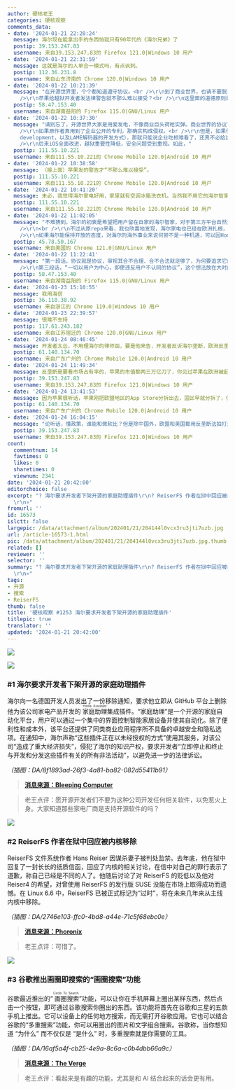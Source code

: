 ```yaml
---
author: 硬核老王
categories: 硬核观察
comments_data:
- date: '2024-01-21 22:20:24'
  message: 海尔现在能拿出手的东西怕就只有90年代的《海尔兄弟》了
  postip: 39.153.247.83
  username: 来自39.153.247.83的 Firefox 121.0|Windows 10 用户
- date: '2024-01-21 22:31:59'
  message: 这就是海尔的人单合一模式吗，有点讽刺。
  postip: 112.36.231.8
  username: 来自山东济南的 Chrome 120.0|Windows 10 用户
- date: '2024-01-22 10:21:39'
  message: "在开源世界里，个个都知道遵守协议。<br />\r\n到了商业世界，也请不要脱离协议谈问题。<br />\r\n违反协议也违反版权法，这若是真的，律师函难道不是正当手段？<br
    />\r\n苹果给越狱开发者发法律警告就不那么难以接受？<br />\r\n这里面的道德原则是什么呢？<br />\r\n<br />\r\n我推崇开源，但并不觉得有什么必须要给开源壮大主动做牺牲，就像OPENAI喂给模型的那些版权数据，最终还是要么通过立法、要么通过谅解，才能取得正当性。"
  postip: 58.47.153.40
  username: 来自湖南益阳的 Firefox 115.0|GNU/Linux 用户
- date: '2024-01-22 10:37:30'
  message: "请别忘了，开源世界大家是用爱发电，不像商业巨头荷枪实弹。商业世界的协议可没有开源协议那么和平友善，动我蛋糕就给你吃律师函。<br />\r\n<br
    />\r\n如果原作者真用到了企业公开的专利，那确实构成侵权。<br />\r\n但是，如果他用的是自己的方法，避开了专利（如Wine采用的clean-room
    development，以及LAME解码器的开发方式），那就只能说企业吃相难看了，还真不必给这种企业辩护。<br />\r\n<br />\r\n至于苹果当年给越狱开发者发警告，我只能说，对不起，当年iOS还处在装个第三方输入法都要越狱的年代，还真难以接受。<br
    />\r\n后来iOS全面改进，越狱重要性降低，安全问题受到重视。如此，"
  postip: 111.55.10.221
  username: 来自111.55.10.221的 Chrome Mobile 120.0|Android 10 用户
- date: '2024-01-22 10:38:58'
  message: （接上面）苹果发的警告才“不那么难以接受”。
  postip: 111.55.10.221
  username: 来自111.55.10.221的 Chrome Mobile 120.0|Android 10 用户
- date: '2024-01-22 10:41:20'
  message: 未必，我觉得海尔家电好用，家里就有空调冰箱洗衣机。当然我不用它的海尔智家，因为根本用不着，纯手动掌控很香。
  postip: 111.55.10.221
  username: 来自111.55.10.221的 Chrome Mobile 120.0|Android 10 用户
- date: '2024-01-22 11:02:05'
  message: "不难猜到，海尔的初衷是希望把用户留在自家的海尔智家，对于第三方平台自然无法容忍。这就好比是当年电信宽带拨号必须用官方客户端（星空极速等）。<br
    />\r\n<br />\r\n不过从原repo来看，我也欣喜地发现，海尔家电也已经在欧洲扎根，获得当地消费者的认可。有了认可，才有人愿意开发Home Assistant插件，而且插件还有这么多用户和支持者。<br
    />\r\n如果海尔能保持开放的态度，对海尔的海外事业来说何尝不是一种机遇，可以因Home Assistant收获更多用户和口碑。"
  postip: 45.78.50.167
  username: 来自美国的 Chrome 121.0|GNU/Linux 用户
- date: '2024-01-22 11:22:41'
  message: "第一段话，协议就是协议，审视其合不合理、合不合法就足够了，为何要追求它的善恶属性？律师函就是诉诸法律手段前的友善提醒了。<br />\r\n嗯，第二段话同意。<br
    />\r\n第三段话，“一切以用户为中心，即便违反用户不认同的协议”，这个想法放在大时间跨度上作为市场规律是合理的；即便从商业角度出发，这在短期内也有一定道理；但唯独从个人诉求出发，就等同拿未来的杵、撞今天的钟。"
  postip: 58.47.153.40
  username: 来自湖南益阳的 Firefox 115.0|GNU/Linux 用户
- date: '2024-01-23 15:10:55'
  message: 我用海信
  postip: 36.110.38.92
  username: 来自浙江的 Chrome 119.0|Windows 10 用户
- date: '2024-01-23 22:39:57'
  message: 很难不支持
  postip: 117.61.243.182
  username: 来自江苏宿迁的 Chrome 120.0|GNU/Linux 用户
- date: '2024-01-24 08:46:45'
  message: 开发者太怂，不用理海尔的律师函，要是他来告，开发者反诉海尔垄断，欧洲反垄断法非常严，看看现在的苹果谷歌。
  postip: 61.140.134.70
  username: 来自广东广州的 Chrome Mobile 120.0|Android 10 用户
- date: '2024-01-24 11:49:34'
  message: 反垄断是要看市场占有率的，苹果的市值都两三万亿刀了，你见过苹果在欧洲被起诉过垄断吗？微软谷歌倒是没几年见一次
  postip: 39.153.247.83
  username: 来自39.153.247.83的 Firefox 121.0|Windows 10 用户
- date: '2024-01-24 13:41:53'
  message: 因为苹果很听话，苹果刚把欧盟地区的App Store分拆出去，国区早就分拆了，但是即使如此也无法避免欧美的反垄断调查。希望以后欧盟出台法律禁止新闻提到的这种行为。
  postip: 61.140.134.70
  username: 来自广东广州的 Chrome Mobile 120.0|Android 10 用户
- date: '2024-01-24 16:04:15'
  message: "论听话，懂政策，谁能和微软比？但是除中国外，欧盟和美国都用反垄断法拍打过微软，而且不止一次。<br />\r\n再说苹果，1几年就有苹果垄断的说法了，但是最后都偃旗息鼓了，那时候苹果的市值也是前3了，反正新闻是有，具体的处罚结果没见着，也就近几年才有降低“苹果税”，欧盟要求苹果这样那样的新闻。因为这些年苹果的占有率也不停上涨，根据知乎那边的一些回答，苹果在欧洲的整体使用占比大概在30%左右，一些欧洲国家已经超过50%了"
  postip: 39.153.247.83
  username: 来自39.153.247.83的 Firefox 121.0|Windows 10 用户
count:
  commentnum: 14
  favtimes: 0
  likes: 0
  sharetimes: 0
  viewnum: 2341
date: '2024-01-21 20:42:00'
editorchoice: false
excerpt: "? 海尔要求开发者下架开源的家庭助理插件\r\n? ReiserFS 作者在狱中回应被内核移除\r\n? 谷歌推出画圈即搜索的“画圈搜索”功能\r\n»
  \r\n»"
fromurl: ''
id: 16573
islctt: false
largepic: /data/attachment/album/202401/21/204144l0vcx3ru3jti7uzb.jpg
url: /article-16573-1.html
pic: /data/attachment/album/202401/21/204144l0vcx3ru3jti7uzb.jpg.thumb.jpg
related: []
reviewer: ''
selector: ''
summary: "? 海尔要求开发者下架开源的家庭助理插件\r\n? ReiserFS 作者在狱中回应被内核移除\r\n? 谷歌推出画圈即搜索的“画圈搜索”功能\r\n»
  \r\n»"
tags:
- 开源
- 搜索
- ReiserFS
thumb: false
title: '硬核观察 #1253 海尔要求开发者下架开源的家庭助理插件'
titlepic: true
translator: ''
updated: '2024-01-21 20:42:00'
---
```


![](/data/attachment/album/202401/21/204144l0vcx3ru3jti7uzb.jpg)


![](/data/attachment/album/202401/21/204153b7hrxgvjv7mz49hq.png)


### #1 海尔要求开发者下架开源的家庭助理插件


海尔向一名德国开发人员发出了一份移除通知，要求他立即从 GitHub 平台上删除他为该公司家电产品开发的 <ruby> 家庭助理 <rt>  Home Assistant </rt></ruby> 集成插件。“家庭助理”是一个开源的家庭自动化平台，用户可以通过一个集中的界面控制智能家居设备并使其自动化。除了便利性和成本外，该平台还提供了同类商业应用程序所不具备的卓越安全和隐私选项。在通知中，海尔声称“这些插件正在以未经授权的方式”使用其服务，对该公司“造成了重大经济损失”，侵犯了海尔的知识产权，要求开发者“立即停止和终止与开发和分发这些插件有关的所有非法活动”，以避免进一步的法律诉讼。


*（插图：DA/8f1893ad-26f3-4a81-ba82-082d55411b91）*



> 
> **[消息来源：Bleeping Computer](https://www.bleepingcomputer.com/news/security/haier-hits-home-assistant-plugin-dev-with-takedown-notice/)**
> 
> 
> 



> 
> 老王点评：愿开源开发者们不要为这种公司开发任何相关软件，以免惹火上身。大家知道那些家电厂商是支持开源软件的吗？
> 
> 
> 


![](/data/attachment/album/202401/21/204209rct1yxnmbkyqm2d1.png)


### #2 ReiserFS 作者在狱中回应被内核移除


ReiserFS 文件系统作者 Hans Reiser 因谋杀妻子被判处监禁。去年底，他在狱中回复了一封长长的纸质信函，回应了内核的相关讨论，在信中对自己的罪行表示了道歉，称自己已经是不同的人了。他随后讨论了对 ReiserFS 的贬低以及他对 Reiser4 的希望，对曾使用 ReiserFS 的发行版 SUSE 没能在市场上取得成功而遗憾。在 Linux 6.6 中，ReiserFS 已被正式标记为“过时”，将在未来几年来从主线内核中移除。


*（插图：DA/2746e103-ffc0-4bd8-a44e-71c5f68ebc0e）*



> 
> **[消息来源：Phoronix](https://www.phoronix.com/news/Hans-Reiser-2024)**
> 
> 
> 



> 
> 老王点评：可惜了。
> 
> 
> 


![](/data/attachment/album/202401/21/204232liniych34w2qzn44.png)


### #3 谷歌推出画圈即搜索的“画圈搜索”功能


谷歌最近推出的“<ruby> 画圈搜索 <rt>  Circle To Search </rt></ruby>”功能，可以让你在手机屏幕上圈出某样东西，然后点击一个按钮，即可通过谷歌搜索你圈出的东西。该功能将首先在谷歌和三星的五款手机上推出。它可以设备上的任何地方搜索，而无需打开谷歌应用。它也可以结合谷歌的“多重搜索”功能，你可以用圈出的图片和文字组合搜索。谷歌称，当你想知道 “为什么” 而不仅仅是 “是什么” 时，多重搜索就是你需要的工具。


*（插图：DA/16af5a4f-cb25-4e9a-8c6a-c0b4dbb66a9c）*



> 
> **[消息来源：The Verge](https://www.theverge.com/2024/1/17/24041198/google-circle-to-search-samsung-galaxy-multi-search-generative-ai)**
> 
> 
> 



> 
> 老王点评：看起来是有趣的功能，尤其是和 AI 结合起来的话会更有用。
> 
> 
>